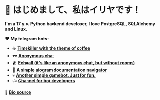 # 👋 はじめまして、私はイリヤです！

**I'm a 17 y.o. Python backend developer, I love PostgreSQL, SQLAlchemy and Linux.**

**❤️ My telegram bots:**
- ☕️ [**Timekiller with the theme of coffee**](https://t.me/kohimeka_bot)
- 🕶 [**Anonymous chat**](https://t.me/tokumei_chatto_bot)
- 🫂 [**Echoall (it's like an anonymous chat, but without rooms)**](https://t.me/kohiechoallbot)
- 📖 [**A simple aiogram documentation navigator**](https://t.me/aiodocbot)
- 💀 [**Another simple gamebot. Just for fun.**](http://t.me/buhoivodiybot)
- 📺 [**Channel for bot developers**](https://t.me/aiogram_hent)

**🔗 [Bio source](https://t.me/wakaree_shtpst/6)**
